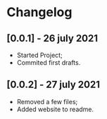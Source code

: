 
# Changelog

## [0.0.1] - 26 july 2021
- Started Project;
- Commited first drafts.

## [0.0.2] - 27 july 2021
- Removed a few files;
- Added website to readme.
